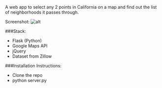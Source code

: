A web app to select any 2 points in California on a map and find out the list of neighborhoods it passes through.

Screenshot:
![alt](http://i.imgur.com/NMVPl2U.png)

###Stack:
- Flask (Python)
- Google Maps API
- jQuery
- Dataset from Zillow

###Installation Instructions:
- Clone the repo
- python server.py
